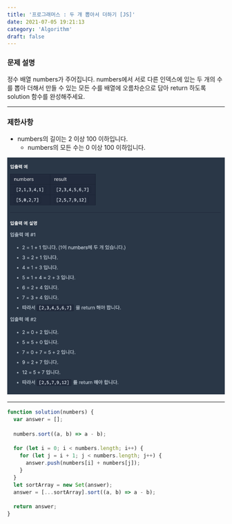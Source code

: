 ```yaml
---
title: '프로그래머스 : 두 개 뽑아서 더하기 [JS]'
date: 2021-07-05 19:21:13
category: 'Algorithm'
draft: false
---
```


### 문제 설명
정수 배열 numbers가 주어집니다. numbers에서 서로 다른 인덱스에 있는 두 개의 수를 뽑아 더해서 만들 수 있는 모든 수를 배열에 오름차순으로 담아 return 하도록 solution 함수를 완성해주세요.

***

### 제한사항
- numbers의 길이는 2 이상 100 이하입니다.
  - numbers의 모든 수는 0 이상 100 이하입니다.

![](./images/10.png)

***

```jsx
function solution(numbers) {
  var answer = [];

  numbers.sort((a, b) => a - b);

  for (let i = 0; i < numbers.length; i++) {
    for (let j = i + 1; j < numbers.length; j++) {
      answer.push(numbers[i] + numbers[j]);
    }
  }
  let sortArray = new Set(answer);
  answer = [...sortArray].sort((a, b) => a - b);

  return answer;
}
```